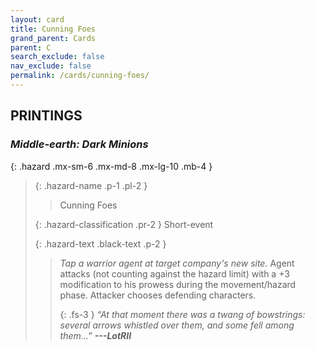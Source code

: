 ```yaml
---
layout: card
title: Cunning Foes
grand_parent: Cards
parent: C
search_exclude: false
nav_exclude: false
permalink: /cards/cunning-foes/
---
```


## PRINTINGS


### _Middle-earth: Dark Minions_

{: .hazard .mx-sm-6 .mx-md-8 .mx-lg-10 .mb-4 }
> {: .hazard-name .p-1 .pl-2 }
> > <div class="hazard-mp"></div>
> > <div class="card-name">Cunning Foes</div>
>
> {: .hazard-classification .pr-2 }
> Short-event
>
> {: .hazard-text .black-text .p-2 }
> > _Tap a warrior agent at target company's new site._ Agent attacks (not counting against the hazard limit) with a +3 modification to his prowess during the movement/hazard phase. Attacker chooses defending characters. 
> > 
> > {: .fs-3 } 
> > _“At that moment there was a twang of bowstrings: several arrows whistled over them, and some fell among them...”_ ***---&#65279;LotRII*** 
>
